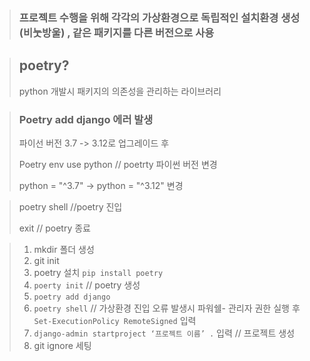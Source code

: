 > ### 프로젝트 수행을 위해 각각의 가상환경으로 독립적인 설치환경 생성 (비눗방울) , 같은 패키지를 다른 버전으로 사용

> ## poetry?
> python 개발시 패키지의 의존성을 관리하는 라이브러리

> ### Poetry add django 에러 발생
> 
>  파이선 버전 3.7 -> 3.12로 업그레이드 후
> 
> Poetry env use python // poetrty 파이썬 버전 변경
> 
> python = "^3.7" -> python = "^3.12" 변경

> poetry shell //poetry 진입
>
> exit // poetry 종료


>1.	mkdir 폴더 생성
>2.	git init
>3.	poetry 설치 
>    `pip install poetry`
>4.	`poerty init` // poetry 생성
>5.	`poetry add django`
>6.	`poetry shell` // 가상환경 진입
>오류 발생시
>파워쉘- 관리자 권한 실행 후 `Set-ExecutionPolicy RemoteSigned` 입력
>7.	`django-admin startproject ‘프로젝트 이름’ .` 입력  // 프로젝트 생성
>8.	git ignore 세팅
